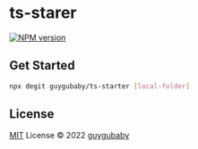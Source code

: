 # ts-starer

[![NPM version](https://img.shields.io/npm/v/[name]?color=a1b858&label=)](https://www.npmjs.com/package/[name])

## Get Started

```bash
npx degit guygubaby/ts-starter [local-folder]
```

## License

[MIT](./LICENSE) License © 2022 [guygubaby](https://github.com/guygubaby)
